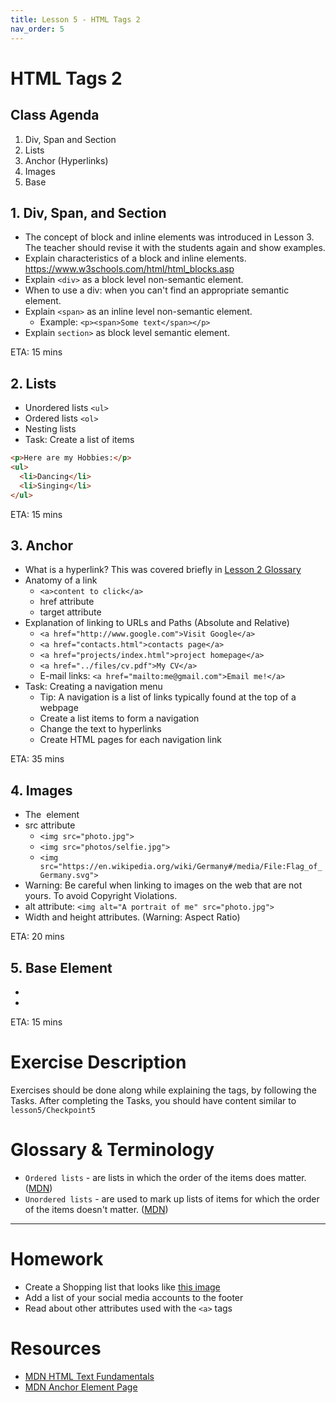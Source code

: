 ```yaml
---
title: Lesson 5 - HTML Tags 2
nav_order: 5
---
```


# HTML Tags 2

## Class Agenda

1. Div, Span and Section
2. Lists
3. Anchor (Hyperlinks)
4. Images
5. Base

## 1. Div, Span, and Section

- The concept of block and inline elements was introduced in Lesson 3. The teacher should revise it with the students again and show examples.
- Explain characteristics of a block and inline elements. <https://www.w3schools.com/html/html_blocks.asp>
- Explain `<div>` as a block level non-semantic element.
- When to use a div: when you can't find an appropriate semantic element.
- Explain `<span>` as an inline level non-semantic element.
  - Example: `<p><span>Some text</span></p>`
- Explain `section>` as block level semantic element.

ETA: 15 mins

## 2. Lists

- Unordered lists `<ul>`
- Ordered lists `<ol>`
- Nesting lists
- Task: Create a list of items

```html
<p>Here are my Hobbies:</p>
<ul>
  <li>Dancing</li>
  <li>Singing</li>
</ul>
```

ETA: 15 mins

## 3. Anchor

- What is a hyperlink? This was covered briefly in [Lesson 2 Glossary](../lesson2/#glossary--terminology`)
- Anatomy of a link
  - `<a>content to click</a>`
  - href attribute
  - target attribute
- Explanation of linking to URLs and Paths (Absolute and Relative)
  - `<a href="http://www.google.com">Visit Google</a>`
  - `<a href="contacts.html">contacts page</a>`
  - `<a href="projects/index.html">project homepage</a>`
  - `<a href="../files/cv.pdf">My CV</a>`
  - E-mail links: `<a href="mailto:me@gmail.com">Email me!</a>`
- Task: Creating a navigation menu
  - Tip: A navigation is a list of links typically found at the top of a webpage
  - Create a list items to form a navigation
  - Change the text to hyperlinks
  - Create HTML pages for each navigation link

ETA: 35 mins

## 4. Images

- The <img> element
- src attribute
  - `<img src="photo.jpg">`
  - `<img src="photos/selfie.jpg">`
  - `<img src="https://en.wikipedia.org/wiki/Germany#/media/File:Flag_of_Germany.svg">`
- Warning: Be careful when linking to images on the web that are not yours. To avoid Copyright Violations.
- alt attribute: `<img alt="A portrait of me" src="photo.jpg">`
- Width and height attributes. (Warning: Aspect Ratio)

ETA: 20 mins

## 5. Base Element

- <base href="https://www.w3schools.com/">
- <base href=".">

ETA: 15 mins

# Exercise Description

Exercises should be done along while explaining the tags, by following the Tasks. After completing the Tasks, you should have content similar to `lesson5/Checkpoint5`

# Glossary & Terminology

- `Ordered lists` - are lists in which the order of the items does matter. ([MDN](https://developer.mozilla.org/en-US/docs/Learn/HTML/Introduction_to_HTML/HTML_text_fundamentals))
- `Unordered lists` - are used to mark up lists of items for which the order of the items doesn't matter. ([MDN](https://developer.mozilla.org/en-US/docs/Learn/HTML/Introduction_to_HTML/HTML_text_fundamentals))

---

# Homework

- Create a Shopping list that looks like [this image](./homework/ShoppingList.png)
- Add a list of your social media accounts to the footer
- Read about other attributes used with the `<a>` tags

# Resources

- [MDN HTML Text Fundamentals](https://developer.mozilla.org/en-US/docs/Learn/HTML/Introduction_to_HTML/HTML_text_fundamentals)
- [MDN Anchor Element Page](https://developer.mozilla.org/en-US/docs/Web/HTML/Element/a)

